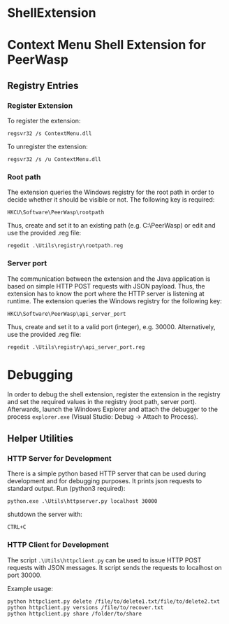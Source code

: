 ShellExtension
==============

# Context Menu Shell Extension for PeerWasp

## Registry Entries
### Register Extension
To register the extension:

```regsvr32 /s ContextMenu.dll```

To unregister the extension: 

```regsvr32 /s /u ContextMenu.dll```

### Root path
The extension queries the Windows registry for the root path in order to decide whether it should be visible or not. The following key is required: 

```HKCU\Software\PeerWasp\rootpath ```

Thus, create and set it to an existing path (e.g. C:\PeerWasp) or edit and use the provided .reg file:

```regedit .\Utils\registry\rootpath.reg ```

### Server port
The communication between the extension and the Java application is based on simple HTTP POST requests with JSON payload. 
Thus, the extension has to know the port where the HTTP server is listening at runtime. The extension queries the Windows registry for the following key:

```HKCU\Software\PeerWasp\api_server_port ```

Thus, create and set it to a valid port (integer), e.g. 30000. Alternatively, use the provided .reg file: 

```regedit .\Utils\registry\api_server_port.reg ```

# Debugging
In order to debug the shell extension, register the extension in the registry and set the required values in the registry (root path, server port). Afterwards, launch the Windows Explorer and attach the debugger to the process ```explorer.exe``` (Visual Studio: Debug -> Attach to Process).


## Helper Utilities
### HTTP Server for Development

There is a simple python based HTTP server that can be used during development and for debugging purposes. It prints json requests to standard output. 
Run (python3 required):

```python.exe .\Utils\httpserver.py localhost 30000 ```

shutdown the server with: 

```CTRL+C ```

### HTTP Client for Development
The script ```.\Utils\httpclient.py``` can be used to issue HTTP POST requests with JSON messages.
It script sends the requests to localhost on port 30000.

Example usage:
```
python httpclient.py delete /file/to/delete1.txt/file/to/delete2.txt 
python httpclient.py versions /file/to/recover.txt
python httpclient.py share /folder/to/share
```


